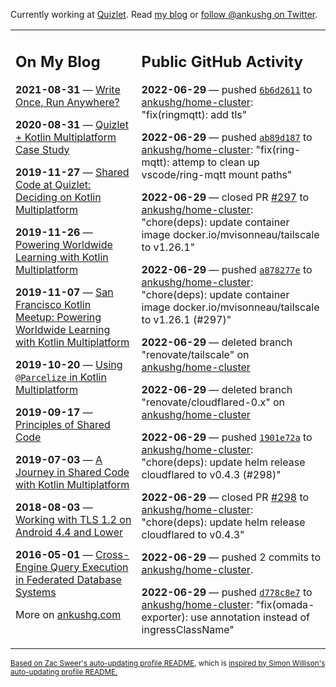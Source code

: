 Currently working at [Quizlet](https://quizlet.com/). Read [my blog](https://ankushg.com/) or [follow @ankushg on Twitter](https://twitter.com/ankushg).

<table><tr><td valign="top" width="40%">

## On My Blog
<!-- blog starts -->
**2021-08-31** — [Write Once, Run Anywhere?](https://ankushg.com/posts/write-once-run-anywhere-increment/)

**2020-08-31** — [Quizlet + Kotlin Multiplatform Case Study](https://ankushg.com/posts/quizlet-kotlin-multiplatform-case-study/)

**2019-11-27** — [Shared Code at Quizlet: Deciding on Kotlin Multiplatform](https://ankushg.com/posts/shared-code-kotlin-multiplatform/)

**2019-11-26** — [Powering Worldwide Learning with Kotlin Multiplatform](https://ankushg.com/speaking/droidcon-sf-2019)

**2019-11-07** — [San Francisco Kotlin Meetup: Powering Worldwide Learning with Kotlin Multiplatform](https://ankushg.com/speaking/sf-kotlin-meetup-2019)

**2019-10-20** — [Using `@Parcelize` in Kotlin Multiplatform](https://ankushg.com/posts/multiplatform-parcelize/)

**2019-09-17** — [Principles of Shared Code](https://ankushg.com/speaking/denver-startup-week-2019)

**2019-07-03** — [A Journey in Shared Code with Kotlin Multiplatform](https://ankushg.com/speaking/droidcon-berlin-2019)

**2018-08-03** — [Working with TLS 1.2 on Android 4.4 and Lower](https://ankushg.com/posts/tls-1.2-on-android/)

**2016-05-01** — [Cross-Engine Query Execution in Federated Database Systems](https://ankushg.com/projects/thesis)
<!-- blog ends -->
More on [ankushg.com](https://ankushg.com/)
</td><td valign="top" width="60%">

## Public GitHub Activity
<!-- githubActivity starts -->
**2022-06-29** — pushed [`6b6d2611`](https://github.com/ankushg/home-cluster/commit/6b6d2611cd15ec22f16018d7042830dbba7f407e) to [ankushg/home-cluster](https://api.github.com/repos/ankushg/home-cluster): "fix(ringmqtt): add tls"

**2022-06-29** — pushed [`ab89d187`](https://github.com/ankushg/home-cluster/commit/ab89d1875338387eebf9f58cf53cce96a85dbed6) to [ankushg/home-cluster](https://api.github.com/repos/ankushg/home-cluster): "fix(ring-mqtt): attemp to clean up vscode/ring-mqtt mount paths"

**2022-06-29** — closed PR [#297](https://github.com/ankushg/home-cluster/pull/297) to [ankushg/home-cluster](https://api.github.com/repos/ankushg/home-cluster): "chore(deps): update container image docker.io/mvisonneau/tailscale to v1.26.1"

**2022-06-29** — pushed [`a878277e`](https://github.com/ankushg/home-cluster/commit/a878277e9ef879f6a1f97d04417896ce0926a046) to [ankushg/home-cluster](https://api.github.com/repos/ankushg/home-cluster): "chore(deps): update container image docker.io/mvisonneau/tailscale to v1.26.1 (#297)"

**2022-06-29** — deleted branch "renovate/tailscale" on [ankushg/home-cluster](https://api.github.com/repos/ankushg/home-cluster)

**2022-06-29** — deleted branch "renovate/cloudflared-0.x" on [ankushg/home-cluster](https://api.github.com/repos/ankushg/home-cluster)

**2022-06-29** — pushed [`1901e72a`](https://github.com/ankushg/home-cluster/commit/1901e72aa5688ab887c7a94fbbb08c4b81dbc5f2) to [ankushg/home-cluster](https://api.github.com/repos/ankushg/home-cluster): "chore(deps): update helm release cloudflared to v0.4.3 (#298)"

**2022-06-29** — closed PR [#298](https://github.com/ankushg/home-cluster/pull/298) to [ankushg/home-cluster](https://api.github.com/repos/ankushg/home-cluster): "chore(deps): update helm release cloudflared to v0.4.3"

**2022-06-29** — pushed 2 commits to [ankushg/home-cluster](https://api.github.com/repos/ankushg/home-cluster).

**2022-06-29** — pushed [`d778c8e7`](https://github.com/ankushg/home-cluster/commit/d778c8e74a04b6df5ae9a5329689de656a59407a) to [ankushg/home-cluster](https://api.github.com/repos/ankushg/home-cluster): "fix(omada-exporter): use annotation instead of ingressClassName"
<!-- githubActivity ends -->
</td></tr></table>

<sub><a href="https://github.com/ZacSweers/ZacSweers">Based on Zac Sweer's auto-updating profile README</a>, which is <a href="https://simonwillison.net/2020/Jul/10/self-updating-profile-readme/">inspired by Simon Willison's auto-updating profile README.</a></sub>